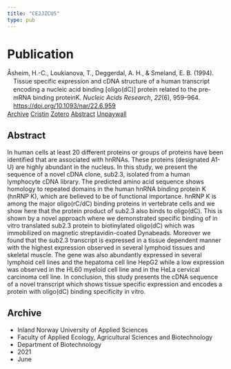 ```yaml
---
title: "CE2JZCU5"
type: pub
---
```

<h1>Publication</h1>
<article id="csl-bib-container-CE2JZCU5" class="csl-bib-container">
  <div class="csl-bib-body" style="line-height: 1.35; padding-left: 1em; text-indent:-1em;">
  <div class="csl-entry">&#xC5;sheim, H.-C., Loukianova, T., Deggerdal, A. H., &amp; Smeland, E. B. (1994). Tissue specific expression and cDNA structure of a human transcript encoding a nucleic acid binding [oligo(dC)] protein related to the pre-mRNA binding proteinK. <i>Nucleic Acids Research</i>, <i>22</i>(6), 959&#x2013;964. <a href="https://doi.org/10.1093/nar/22.6.959">https://doi.org/10.1093/nar/22.6.959</a></div>
</div>
  <div class="csl-bib-buttons">
    <a href="#taxonomy-article-CE2JZCU5" class="csl-bib-button">Archive</a>
    <a href="https://app.cristin.no/results/show.jsf?id=1914019" alt="Cristin URL" class="csl-bib-button">Cristin</a>
    <a href="http://zotero.org/groups/5402882/items/CE2JZCU5" alt="Zotero URL" class="csl-bib-button">Zotero</a>
    <a href="#abstract-article-CE2JZCU5" class="csl-bib-button">Abstract</a>
    <a href="https://europepmc.org/articles/pmc307915?pdf=render" class="csl-bib-button">Unpaywall</a>
  </div>
  <div id="csl-bib-meta-container-CE2JZCU5"></div>
</article>
<div id="csl-bib-meta-CE2JZCU5" class="csl-bib-meta">
  <article id="abstract-article-CE2JZCU5" class="abstract-article">
    <h1>Abstract</h1>
    In human cells at least 20 different proteins or groups of proteins have been identified that are associated with hnRNAs. These proteins (designated A1-U) are highly abundant in the nucleus. In this study, we present the sequence of a novel cDNA clone, sub2.3, isolated from a human lymphocyte cDNA library. The predicted amino acid sequence shows homology to repeated domains in the human hnRNA binding protein K (hnRNP K), which are believed to be of functional importance. hnRNP K is among the major oligo(rC/dC) binding proteins in vertebrate cells and we show here that the protein product of sub2.3 also binds to oligo(dC). This is shown by a novel approach where we demonstrated specific binding of in vitro translated sub2.3 protein to biotinylated oligo(dC) which was immobilized on magnetic streptavidin-coated Dynabeads. Moreover we found that the sub2.3 transcript is expressed in a tissue dependent manner with the highest expression observed in several lymphoid tissues and skeletal muscle. The gene was also abundantly expressed in several lymphoid cell lines and the hepatoma cell line HepG2 while a low expression was observed in the HL60 myeloid cell line and in the HeLa cervical carcinoma cell line. In conclusion, this study presents the cDNA sequence of a novel transcript which shows tissue specific expression and encodes a protein with oligo(dC) binding specificity in vitro.
  </article>
  <article id="taxonomy-article-CE2JZCU5" class="taxonomy-article">
    <h1>Archive</h1>
    <ul>
      <li>Inland Norway University of Applied Sciences</li>
      <li>Faculty of Applied Ecology, Agricultural Sciences and Biotechnology</li>
      <li>Department of Biotechnology</li>
      <li>2021</li>
      <li>June</li>
    </ul>
  </article>
</div>
